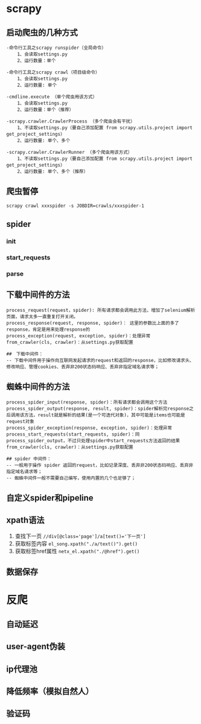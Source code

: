 # scrapy
## 启动爬虫的几种方式

    -命令行工具之scrapy runspider（全局命令）
        1、会读取settings.py
        2、运行数量：单个
    
    -命令行工具之scrapy crawl（项目级命令）
        1、会读取settings.py
        2、运行数量: 单个
    
    -cmdline.execute （单个爬虫用该方式）
        1、会读取settings.py
        2、运行数量：单个（推荐）
    
    -scrapy.crawler.CrawlerProcess （多个爬虫会有干扰）
        1、不读取settings.py（要自己添加配置 from scrapy.utils.project import get_project_settings）
        2、运行数量: 单个、多个
    
    -scrapy.crawler.CrawlerRunner （多个爬虫用该方式）
        1、不读取settings.py（要自己添加配置 from scrapy.utils.project import get_project_settings）
        2、运行数量: 单个、多个（推荐）

## 爬虫暂停

    scrapy crawl xxxspider -s JOBDIR=crawls/xxxspider-1

## spider

### __init__

### start_requests

### parse

## 下载中间件的方法

    process_request(request，spider): 所有请求都会调用此方法，增加了selenium解析页面，请求太多一直重复打开关闭。
    process_response(request, response, spider)： 这里的参数比上面的多了response，肯定是用来处理response的
    process_exception(request, exception, spider)：处理异常
    from_crawler(cls, crawler)：从settings.py获取配置
    
    ##　下载中间件：
    -- 下载中间件用于操作向互联网发起请求的request和返回的response，比如修改请求头、修改响应、管理cookies、丢弃非200状态码响应、丢弃非指定域名请求等；

## 蜘蛛中间件的方法

    process_spider_input(response, spider)：所有请求都会调用这个方法
    process_spider_output(response, result, spider)：spider解析完response之后调用该方法，result就是解析的结果(是一个可迭代对象)，其中可能是items也可能是request对象
    process_spider_exception(response, exception, spider)：处理异常
    process_start_requests(start_requests, spider)：同process_spider_output，不过只处理spider中start_requests方法返回的结果
    from_crawler(cls, crawler)：从settings.py获取配置
    
    ## spider 中间件：
    -- 一般用于操作 spider 返回的request，比如记录深度、丢弃非200状态码响应、丢弃非指定域名请求等；
    -- 蜘蛛中间件一般不需要自己编写，使用内置的几个也足够了；

## 自定义spider和pipeline

## xpath语法
1. 查找下一页 `//div[@class='page']/a[text()='下一页']`
2. 获取标签内容 `el_song.xpath("./a/text()").get()`
3. 获取标签href属性 `netx_el.xpath("./@href").get()`



## 数据保存

# 反爬
## 自动延迟
## user-agent伪装
## ip代理池
## 降低频率（模拟自然人）
## 验证码
